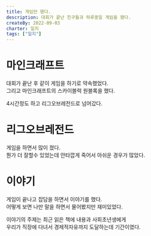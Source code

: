 ```yaml
---
title: 게임만 했다.
description: 대회가 끝난 친구들과 하루종일 게임을 했다.
createBy: 2022-09-03
charter: 일지
tags: ["일지"]
---
```


# 마인크래프트

대회가 끝난 후 같이 게임을 하기로 약속했었다.  
그리고 마인크래프트의 스카이블럭 원블록을 했다.

4시간정도 하고 리그오브레전드로 넘어갔다.

# 리그오브레전드

게임을 하면서 많이 졌다.  
뭔가 더 잘할수 있었는데 안타깝게 죽어서 아쉬운 경우가 많았다.

# 이야기

게임이 끝나고 잡담을 하면서 이야기를 했다.  
어떻게 보면 나만 말을 하면서 물어봤지만 재미있었다.

이야기의 주제는 최근 읽은 책에 내용과 사회초년생에게  
우리가 직장에 다녀서 경제적자유까지 도달하는데 기간이였다.
